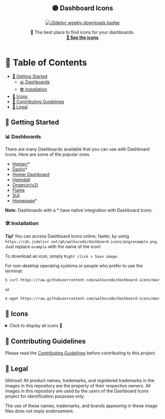<p align="center">
  <h2 align="center"> 🟣 Dashboard Icons </h3>
  <p align="center">
    <a href="https://www.jsdelivr.com/package/gh/walkxcode/dashboard-icons">
      <img src="https://img.shields.io/jsdelivr/gh/hy/walkxcode/dashboard-icons?color=%23A020F0" alt="JSdelivr weekly downloads badge">
    </a>
  </p>
  <p align="center">
    🚀 The best place to find icons for your dashboards.
    <br />
    <a href="#-icons"><strong>👀 See the icons</strong></a>
    <br />
    <br />
  </p>
</p>

# 📖 Table of Contents

- [🚀 Getting Started](#-getting-started)
  - [📊 Dashboards](#-dashboards)
  - [🛠️ Installation](#️-installation)
- [🎨 Icons](#-icons)
- [🎉 Contributing Guidelines](#-contributing-guidelines)
- [📜 Legal](#-legal)

## 🚀 Getting Started

### 📊 Dashboards

There are many Dashboards available that you can use with Dashboard Icons. Here are some of the popular ones.

- [Homarr](https://github.com/ajnart/homarr)\*
- [Dashy](https://github.com/Lissy93/dashy)\*
- [Homer Dashboard](https://github.com/bastienwirtz/homer)
- [Heimdall](https://github.com/linuxserver/Heimdall)
- [Organizr(v2)](https://github.com/causefx/Organizr)
- [Flame](https://github.com/pawelmalak/flame)
- [SUI](https://github.com/jeroenpardon/sui)
- [Homepage](https://github.com/benphelps/homepage)\*

**Note:** Dashboards with a \* have native integration with Dashboard Icons.

### 🛠️ Installation

**Tip!** You can access Dashboard Icons online, faster, by using `https://cdn.jsdelivr.net/gh/walkxcode/dashboard-icons/png/example.png`. Just replace `example` with the name of the icon!

To download an icon, simply `Right click > Save image`.

For non-desktop operating systems or people who prefer to use the terminal:

```sh
$ curl https://raw.githubusercontent.com/walkxcode/dashboard-icons/master/png/example.png > example.png
```

or

```sh
$ wget https://raw.githubusercontent.com/walkxcode/dashboard-icons/master/png/example.png -O example.png
```

## 🎨 Icons
<details>
  <summary>Click to display all icons 👀</summary>
<!-- ICONS -->
<img src="png/3cx.png" alt="3cx" height="50"> <img src="png/act.png" alt="act" height="50"> <img src="png/actual.png" alt="actual" height="50"> <img src="png/adblock.png" alt="adblock" height="50"> <img src="png/adguard-home.png" alt="adguard-home" height="50"> <img src="png/adminer.png" alt="adminer" height="50"> <img src="png/adsbexchange.png" alt="adsbexchange" height="50"> <img src="png/airsonic.png" alt="airsonic" height="50"> <img src="png/airtel.png" alt="airtel" height="50"> <img src="png/alarmpi.png" alt="alarmpi" height="50"> <img src="png/albertheijn.png" alt="albertheijn" height="50"> <img src="png/alertmanager.png" alt="alertmanager" height="50"> <img src="png/algovpn.png" alt="algovpn" height="50"> <img src="png/alltube.png" alt="alltube" height="50"> <img src="png/alma.png" alt="alma" height="50"> <img src="png/alpine.png" alt="alpine" height="50"> <img src="png/amazon-light.png" alt="amazon-light" height="50"> <img src="png/amazon.png" alt="amazon" height="50"> <img src="png/amcrest-cloud.png" alt="amcrest-cloud" height="50"> <img src="png/amcrest.png" alt="amcrest" height="50"> <img src="png/amd-light.png" alt="amd-light" height="50"> <img src="png/amd.png" alt="amd" height="50"> <img src="png/amp.png" alt="amp" height="50"> <img src="png/ampache.png" alt="ampache" height="50"> <img src="png/amvd.png" alt="amvd" height="50"> <img src="png/android-auto.png" alt="android-auto" height="50"> <img src="png/android-light.png" alt="android-light" height="50"> <img src="png/android-robot.png" alt="android-robot" height="50"> <img src="png/android.png" alt="android" height="50"> <img src="png/anonaddy.png" alt="anonaddy" height="50"> <img src="png/ansible.png" alt="ansible" height="50"> <img src="png/apache-cassandra.png" alt="apache-cassandra" height="50"> <img src="png/apache-druid.png" alt="apache-druid" height="50"> <img src="png/apache-openoffice.png" alt="apache-openoffice" height="50"> <img src="png/apache-solr.png" alt="apache-solr" height="50"> <img src="png/apache-subversion.png" alt="apache-subversion" height="50"> <img src="png/apache-tomcat.png" alt="apache-tomcat" height="50"> <img src="png/apache.png" alt="apache" height="50"> <img src="png/apc.png" alt="apc" height="50"> <img src="png/appdaemon.png" alt="appdaemon" height="50"> <img src="png/apple-alt.png" alt="apple-alt" height="50"> <img src="png/apple.png" alt="apple" height="50"> <img src="png/apprise.png" alt="apprise" height="50"> <img src="png/arch.png" alt="arch" height="50"> <img src="png/archisteamfarm.png" alt="archisteamfarm" height="50"> <img src="png/archivebox.png" alt="archivebox" height="50"> <img src="png/archiveteamwarrior.png" alt="archiveteamwarrior" height="50"> <img src="png/arduino.png" alt="arduino" height="50"> <img src="png/arggocd.png" alt="arggocd" height="50"> <img src="png/ariang.png" alt="ariang" height="50"> <img src="png/arm.png" alt="arm" height="50"> <img src="png/arris-light.png" alt="arris-light" height="50"> <img src="png/arris.png" alt="arris" height="50"> <img src="png/artifactory.png" alt="artifactory" height="50"> <img src="png/asana.png" alt="asana" height="50"> <img src="png/asrockrackipmi.png" alt="asrockrackipmi" height="50"> <img src="png/assetgrid.png" alt="assetgrid" height="50"> <img src="png/asterisk.png" alt="asterisk" height="50"> <img src="png/asus-light.png" alt="asus-light" height="50"> <img src="png/asus-rog.png" alt="asus-rog" height="50"> <img src="png/asus-router.png" alt="asus-router" height="50"> <img src="png/asus.png" alt="asus" height="50"> <img src="png/at-t.png" alt="at-t" height="50"> <img src="png/atlassian-bamboo.png" alt="atlassian-bamboo" height="50"> <img src="png/atlassian-confluence.png" alt="atlassian-confluence" height="50"> <img src="png/atlassian-jira.png" alt="atlassian-jira" height="50"> <img src="png/atlassian-opsgenie.png" alt="atlassian-opsgenie" height="50"> <img src="png/atlassian-trello.png" alt="atlassian-trello" height="50"> <img src="png/atlassian.png" alt="atlassian" height="50"> <img src="png/audacity.png" alt="audacity" height="50"> <img src="png/audiobookshelf.png" alt="audiobookshelf" height="50"> <img src="png/auracast.png" alt="auracast" height="50"> <img src="png/authelia.png" alt="authelia" height="50"> <img src="png/authentik-light.png" alt="authentik-light" height="50"> <img src="png/authentik.png" alt="authentik" height="50"> <img src="png/autobrr.png" alt="autobrr" height="50"> <img src="png/avmfritzbox.png" alt="avmfritzbox" height="50"> <img src="png/aws-ecs.png" alt="aws-ecs" height="50"> <img src="png/aws.png" alt="aws" height="50"> <img src="png/awx.png" alt="awx" height="50"> <img src="png/axis.png" alt="axis" height="50"> <img src="png/azuracast.png" alt="azuracast" height="50"> <img src="png/azure-container-instances.png" alt="azure-container-instances" height="50"> <img src="png/azure-container-service.png" alt="azure-container-service" height="50"> <img src="png/azure-dns.png" alt="azure-dns" height="50"> <img src="png/azure.png" alt="azure" height="50"> <img src="png/babybuddy.png" alt="babybuddy" height="50"> <img src="png/backblaze.png" alt="backblaze" height="50"> <img src="png/bacula.png" alt="bacula" height="50"> <img src="png/badge.png" alt="badge" height="50"> <img src="png/baikal.png" alt="baikal" height="50"> <img src="png/barcodebuddy.png" alt="barcodebuddy" height="50"> <img src="png/baserow.png" alt="baserow" height="50"> <img src="png/basilisk.png" alt="basilisk" height="50"> <img src="png/bastillion.png" alt="bastillion" height="50"> <img src="png/bazarr-light.png" alt="bazarr-light" height="50"> <img src="png/bazarr.png" alt="bazarr" height="50"> <img src="png/beef-light.png" alt="beef-light" height="50"> <img src="png/beef.png" alt="beef" height="50"> <img src="png/beets.png" alt="beets" height="50"> <img src="png/benotes.png" alt="benotes" height="50"> <img src="png/betanin.png" alt="betanin" height="50"> <img src="png/bible-gateway.png" alt="bible-gateway" height="50"> <img src="png/bibliogram.png" alt="bibliogram" height="50"> <img src="png/biedronka.png" alt="biedronka" height="50"> <img src="png/bing.png" alt="bing" height="50"> <img src="png/birdnet.png" alt="birdnet" height="50"> <img src="png/bitcoin.png" alt="bitcoin" height="50"> <img src="png/bithumen.png" alt="bithumen" height="50"> <img src="png/bitwarden.png" alt="bitwarden" height="50"> <img src="png/blocky.png" alt="blocky" height="50"> <img src="png/blogger.png" alt="blogger" height="50"> <img src="png/blue-iris.png" alt="blue-iris" height="50"> <img src="png/bluetooth.png" alt="bluetooth" height="50"> <img src="png/bluewallet.png" alt="bluewallet" height="50"> <img src="png/bobcat-miner.png" alt="bobcat-miner" height="50"> <img src="png/booksonic.png" alt="booksonic" height="50"> <img src="png/bookstack.png" alt="bookstack" height="50"> <img src="png/bootstrap.png" alt="bootstrap" height="50"> <img src="png/boundary.png" alt="boundary" height="50"> <img src="png/box.png" alt="box" height="50"> <img src="png/brave-dev.png" alt="brave-dev" height="50"> <img src="png/brave.png" alt="brave" height="50"> <img src="png/brewpi.png" alt="brewpi" height="50"> <img src="png/brillcam.png" alt="brillcam" height="50"> <img src="png/brocade.png" alt="brocade" height="50"> <img src="png/brother.png" alt="brother" height="50"> <img src="png/browserless-light.png" alt="browserless-light" height="50"> <img src="png/browserless.png" alt="browserless" height="50"> <img src="png/browsh.png" alt="browsh" height="50"> <img src="png/btcpay-server.png" alt="btcpay-server" height="50"> <img src="png/buddy.png" alt="buddy" height="50"> <img src="png/budget-zero.png" alt="budget-zero" height="50"> <img src="png/budibase-light.png" alt="budibase-light" height="50"> <img src="png/budibase.png" alt="budibase" height="50"> <img src="png/buffalo.png" alt="buffalo" height="50"> <img src="png/buxfer.png" alt="buxfer" height="50"> <img src="png/c.png" alt="c" height="50"> <img src="png/cabot.png" alt="cabot" height="50"> <img src="png/cacti.png" alt="cacti" height="50"> <img src="png/caddy.png" alt="caddy" height="50"> <img src="png/cadvisor.png" alt="cadvisor" height="50"> <img src="png/calckey.png" alt="calckey" height="50"> <img src="png/calibre-web.png" alt="calibre-web" height="50"> <img src="png/calibre.png" alt="calibre" height="50"> <img src="png/canonical.png" alt="canonical" height="50"> <img src="png/cardigann-light.png" alt="cardigann-light" height="50"> <img src="png/cardigann.png" alt="cardigann" height="50"> <img src="png/carrefour.png" alt="carrefour" height="50"> <img src="png/castopod.png" alt="castopod" height="50"> <img src="png/cc-light.png" alt="cc-light" height="50"> <img src="png/cc.png" alt="cc" height="50"> <img src="png/centos.png" alt="centos" height="50"> <img src="png/ceph.png" alt="ceph" height="50"> <img src="png/cert-manager.png" alt="cert-manager" height="50"> <img src="png/changedetection-io.png" alt="changedetection-io" height="50"> <img src="png/chatgpt.png" alt="chatgpt" height="50"> <img src="png/checkmk.png" alt="checkmk" height="50"> <img src="png/cherry.png" alt="cherry" height="50"> <img src="png/chevereto.png" alt="chevereto" height="50"> <img src="png/chiefonboarding.png" alt="chiefonboarding" height="50"> <img src="png/chowdown.png" alt="chowdown" height="50"> <img src="png/chrome-beta.png" alt="chrome-beta" height="50"> <img src="png/chrome-canary.png" alt="chrome-canary" height="50"> <img src="png/chrome-dev.png" alt="chrome-dev" height="50"> <img src="png/chrome-devtools.png" alt="chrome-devtools" height="50"> <img src="png/chrome-remote-desktop.png" alt="chrome-remote-desktop" height="50"> <img src="png/chrome.png" alt="chrome" height="50"> <img src="png/chromecast-light.png" alt="chromecast-light" height="50"> <img src="png/chromecast.png" alt="chromecast" height="50"> <img src="png/chromium.png" alt="chromium" height="50"> <img src="png/chronograf.png" alt="chronograf" height="50"> <img src="png/cinny-light.png" alt="cinny-light" height="50"> <img src="png/cinny.png" alt="cinny" height="50"> <img src="png/cisco.png" alt="cisco" height="50"> <img src="png/clash.png" alt="clash" height="50"> <img src="png/clashX.png" alt="clashX" height="50"> <img src="png/closed-captioning-light.png" alt="closed-captioning-light" height="50"> <img src="png/closed-captioning.png" alt="closed-captioning" height="50"> <img src="png/cloud66.png" alt="cloud66" height="50"> <img src="png/cloud9.png" alt="cloud9" height="50"> <img src="png/cloudbeaver.png" alt="cloudbeaver" height="50"> <img src="png/cloudcmd.png" alt="cloudcmd" height="50"> <img src="png/cloudflare-pages.png" alt="cloudflare-pages" height="50"> <img src="png/cloudflare-zero-trust.png" alt="cloudflare-zero-trust" height="50"> <img src="png/cloudflare.png" alt="cloudflare" height="50"> <img src="png/cockpit-cms-light.png" alt="cockpit-cms-light" height="50"> <img src="png/cockpit-cms.png" alt="cockpit-cms" height="50"> <img src="png/cockpit.png" alt="cockpit" height="50"> <img src="png/code-server.png" alt="code-server" height="50"> <img src="png/code.png" alt="code" height="50"> <img src="png/codeberg.png" alt="codeberg" height="50"> <img src="png/coder-light.png" alt="coder-light" height="50"> <img src="png/coder.png" alt="coder" height="50"> <img src="png/codestats-light.png" alt="codestats-light" height="50"> <img src="png/codestats.png" alt="codestats" height="50"> <img src="png/codimd-light.png" alt="codimd-light" height="50"> <img src="png/codimd.png" alt="codimd" height="50"> <img src="png/commafeed.png" alt="commafeed" height="50"> <img src="png/concourse.png" alt="concourse" height="50"> <img src="png/contabo.png" alt="contabo" height="50"> <img src="png/coredns.png" alt="coredns" height="50"> <img src="png/coreos.png" alt="coreos" height="50"> <img src="png/costco.png" alt="costco" height="50"> <img src="png/couchpotato.png" alt="couchpotato" height="50"> <img src="png/cozy-cloud.png" alt="cozy-cloud" height="50"> <img src="png/cozy.png" alt="cozy" height="50"> <img src="png/cpanel.png" alt="cpanel" height="50"> <img src="png/cpp.png" alt="cpp" height="50"> <img src="png/crater-invoice.png" alt="crater-invoice" height="50"> <img src="png/crazydomains.png" alt="crazydomains" height="50"> <img src="png/cross-seed-square.png" alt="cross-seed-square" height="50"> <img src="png/cross-seed.png" alt="cross-seed" height="50"> <img src="png/crowdsec.png" alt="crowdsec" height="50"> <img src="png/cryptomator.png" alt="cryptomator" height="50"> <img src="png/cryptpad.png" alt="cryptpad" height="50"> <img src="png/csharp.png" alt="csharp" height="50"> <img src="png/css.png" alt="css" height="50"> <img src="png/cups-light.png" alt="cups-light" height="50"> <img src="png/cups.png" alt="cups" height="50"> <img src="png/cura.png" alt="cura" height="50"> <img src="png/cyberchef.png" alt="cyberchef" height="50"> <img src="png/d-link-wifi.png" alt="d-link-wifi" height="50"> <img src="png/d-link.png" alt="d-link" height="50"> <img src="png/dahua.png" alt="dahua" height="50"> <img src="png/dart.png" alt="dart" height="50"> <img src="png/dashboard-icons.png" alt="dashboard-icons" height="50"> <img src="png/dashdot.png" alt="dashdot" height="50"> <img src="png/dashy.png" alt="dashy" height="50"> <img src="png/datadog.png" alt="datadog" height="50"> <img src="png/dc-os.png" alt="dc-os" height="50"> <img src="png/dd-wrt-light.png" alt="dd-wrt-light" height="50"> <img src="png/dd-wrt.png" alt="dd-wrt" height="50"> <img src="png/ddns-updater.png" alt="ddns-updater" height="50"> <img src="png/debian.png" alt="debian" height="50"> <img src="png/deemix.png" alt="deemix" height="50"> <img src="png/dell.png" alt="dell" height="50"> <img src="png/deluge.png" alt="deluge" height="50"> <img src="png/deno-light.png" alt="deno-light" height="50"> <img src="png/deno.png" alt="deno" height="50"> <img src="png/devtooly-light.png" alt="devtooly-light" height="50"> <img src="png/devtooly.png" alt="devtooly" height="50"> <img src="png/diagrams-net.png" alt="diagrams-net" height="50"> <img src="png/dietpi.png" alt="dietpi" height="50"> <img src="png/digital-ocean.png" alt="digital-ocean" height="50"> <img src="png/dillinger.png" alt="dillinger" height="50"> <img src="png/directus.png" alt="directus" height="50"> <img src="png/discord.png" alt="discord" height="50"> <img src="png/discourse.png" alt="discourse" height="50"> <img src="png/diskover.png" alt="diskover" height="50"> <img src="png/dlna.png" alt="dlna" height="50"> <img src="png/docker-amd.png" alt="docker-amd" height="50"> <img src="png/docker-compose.png" alt="docker-compose" height="50"> <img src="png/docker-gc.png" alt="docker-gc" height="50"> <img src="png/docker-mailserver.png" alt="docker-mailserver" height="50"> <img src="png/docker-moby.png" alt="docker-moby" height="50"> <img src="png/docker.png" alt="docker" height="50"> <img src="png/dockstarter.png" alt="dockstarter" height="50"> <img src="png/docspell.png" alt="docspell" height="50"> <img src="png/dogpile.png" alt="dogpile" height="50"> <img src="png/dokuwiki.png" alt="dokuwiki" height="50"> <img src="png/dolibarr.png" alt="dolibarr" height="50"> <img src="png/dolphin.png" alt="dolphin" height="50"> <img src="png/domainmod.png" alt="domainmod" height="50"> <img src="png/domoticz.png" alt="domoticz" height="50"> <img src="png/dopplertask.png" alt="dopplertask" height="50"> <img src="png/double-take.png" alt="double-take" height="50"> <img src="png/dovecot.png" alt="dovecot" height="50"> <img src="png/dozzle.png" alt="dozzle" height="50"> <img src="png/draw-io.png" alt="draw-io" height="50"> <img src="png/draw.png" alt="draw" height="50"> <img src="png/draytek.png" alt="draytek" height="50"> <img src="png/drone.png" alt="drone" height="50"> <img src="png/droppy.png" alt="droppy" height="50"> <img src="png/duckdns.png" alt="duckdns" height="50"> <img src="png/duckduckgo.png" alt="duckduckgo" height="50"> <img src="png/duo.png" alt="duo" height="50"> <img src="png/duplicacy.png" alt="duplicacy" height="50"> <img src="png/duplicati.png" alt="duplicati" height="50"> <img src="png/ebay.png" alt="ebay" height="50"> <img src="png/edge-dev.png" alt="edge-dev" height="50"> <img src="png/edge.png" alt="edge" height="50"> <img src="png/edgeos-light.png" alt="edgeos-light" height="50"> <img src="png/edgeos.png" alt="edgeos" height="50"> <img src="png/elastic-beats.png" alt="elastic-beats" height="50"> <img src="png/elastic-kibana.png" alt="elastic-kibana" height="50"> <img src="png/elastic-logstash.png" alt="elastic-logstash" height="50"> <img src="png/elastic.png" alt="elastic" height="50"> <img src="png/elasticsearch.png" alt="elasticsearch" height="50"> <img src="png/electron.png" alt="electron" height="50"> <img src="png/element.png" alt="element" height="50"> <img src="png/emacs.png" alt="emacs" height="50"> <img src="png/emby.png" alt="emby" height="50"> <img src="png/embystat.png" alt="embystat" height="50"> <img src="png/emq-light.png" alt="emq-light" height="50"> <img src="png/emq.png" alt="emq" height="50"> <img src="png/emulatorjs.png" alt="emulatorjs" height="50"> <img src="png/epson-iprint.png" alt="epson-iprint" height="50"> <img src="png/ersatztv.png" alt="ersatztv" height="50"> <img src="png/erste-george.png" alt="erste-george" height="50"> <img src="png/erste.png" alt="erste" height="50"> <img src="png/esphome.png" alt="esphome" height="50"> <img src="png/espressif.png" alt="espressif" height="50"> <img src="png/etcd.png" alt="etcd" height="50"> <img src="png/etesync.png" alt="etesync" height="50"> <img src="png/ethereum.png" alt="ethereum" height="50"> <img src="png/etherpad.png" alt="etherpad" height="50"> <img src="png/evebox.png" alt="evebox" height="50"> <img src="png/eweka.png" alt="eweka" height="50"> <img src="png/facebook-messenger.png" alt="facebook-messenger" height="50"> <img src="png/facebook.png" alt="facebook" height="50"> <img src="png/falcon-christmas.png" alt="falcon-christmas" height="50"> <img src="png/falcon-player.png" alt="falcon-player" height="50"> <img src="png/fastmail.png" alt="fastmail" height="50"> <img src="png/fedora-alt.png" alt="fedora-alt" height="50"> <img src="png/fedora.png" alt="fedora" height="50"> <img src="png/feedly.png" alt="feedly" height="50"> <img src="png/ferdi.png" alt="ferdi" height="50"> <img src="png/ferdium.png" alt="ferdium" height="50"> <img src="png/fermentrack.png" alt="fermentrack" height="50"> <img src="png/ferretdb-white.png" alt="ferretdb-white" height="50"> <img src="png/ferretdb.png" alt="ferretdb" height="50"> <img src="png/filebot.png" alt="filebot" height="50"> <img src="png/filebrowser.png" alt="filebrowser" height="50"> <img src="png/fileflows.png" alt="fileflows" height="50"> <img src="png/filepizza.png" alt="filepizza" height="50"> <img src="png/filerun.png" alt="filerun" height="50"> <img src="png/files.png" alt="files" height="50"> <img src="png/filezilla.png" alt="filezilla" height="50"> <img src="png/fios-light.png" alt="fios-light" height="50"> <img src="png/fios.png" alt="fios" height="50"> <img src="png/firefly.png" alt="firefly" height="50"> <img src="png/firefox-beta.png" alt="firefox-beta" height="50"> <img src="png/firefox-developer-edition.png" alt="firefox-developer-edition" height="50"> <img src="png/firefox-lite.png" alt="firefox-lite" height="50"> <img src="png/firefox-nightly.png" alt="firefox-nightly" height="50"> <img src="png/firefox-reality.png" alt="firefox-reality" height="50"> <img src="png/firefox-send.png" alt="firefox-send" height="50"> <img src="png/firefox.png" alt="firefox" height="50"> <img src="png/fireshare.png" alt="fireshare" height="50"> <img src="png/firewalla.png" alt="firewalla" height="50"> <img src="png/flame.png" alt="flame" height="50"> <img src="png/flathub.png" alt="flathub" height="50"> <img src="png/flatpak.png" alt="flatpak" height="50"> <img src="png/flexget.png" alt="flexget" height="50"> <img src="png/flightaware.png" alt="flightaware" height="50"> <img src="png/flightradar24.png" alt="flightradar24" height="50"> <img src="png/flogo.png" alt="flogo" height="50"> <img src="png/flood.png" alt="flood" height="50"> <img src="png/fluffychat.png" alt="fluffychat" height="50"> <img src="png/fluidd.png" alt="fluidd" height="50"> <img src="png/flux-cd.png" alt="flux-cd" height="50"> <img src="png/focalboard.png" alt="focalboard" height="50"> <img src="png/foldingathome.png" alt="foldingathome" height="50"> <img src="png/fontawesome.png" alt="fontawesome" height="50"> <img src="png/forgejo.png" alt="forgejo" height="50"> <img src="png/foscam.png" alt="foscam" height="50"> <img src="png/fossil.png" alt="fossil" height="50"> <img src="png/foundry-vtt.png" alt="foundry-vtt" height="50"> <img src="png/franz.png" alt="franz" height="50"> <img src="png/freedombox.png" alt="freedombox" height="50"> <img src="png/freeipa.png" alt="freeipa" height="50"> <img src="png/freenas-light.png" alt="freenas-light" height="50"> <img src="png/freenas.png" alt="freenas" height="50"> <img src="png/freenom.png" alt="freenom" height="50"> <img src="png/freepbx.png" alt="freepbx" height="50"> <img src="png/freescout.png" alt="freescout" height="50"> <img src="png/freshping.png" alt="freshping" height="50"> <img src="png/freshrss.png" alt="freshrss" height="50"> <img src="png/frigate-light.png" alt="frigate-light" height="50"> <img src="png/frigate.png" alt="frigate" height="50"> <img src="png/fronius.png" alt="fronius" height="50"> <img src="png/funkwhale.png" alt="funkwhale" height="50"> <img src="png/fusionpbx.png" alt="fusionpbx" height="50"> <img src="png/gameyfin-light.png" alt="gameyfin-light" height="50"> <img src="png/gameyfin.png" alt="gameyfin" height="50"> <img src="png/gaps.png" alt="gaps" height="50"> <img src="png/gatsby.png" alt="gatsby" height="50"> <img src="png/gatus.png" alt="gatus" height="50"> <img src="png/gboard.png" alt="gboard" height="50"> <img src="png/geckoview.png" alt="geckoview" height="50"> <img src="png/gentoo.png" alt="gentoo" height="50"> <img src="png/gerbera.png" alt="gerbera" height="50"> <img src="png/ghost-light.png" alt="ghost-light" height="50"> <img src="png/ghost.png" alt="ghost" height="50"> <img src="png/ghostfolio.png" alt="ghostfolio" height="50"> <img src="png/gigaset.png" alt="gigaset" height="50"> <img src="png/git.png" alt="git" height="50"> <img src="png/gitea.png" alt="gitea" height="50"> <img src="png/github-light.png" alt="github-light" height="50"> <img src="png/github.png" alt="github" height="50"> <img src="png/gitlab.png" alt="gitlab" height="50"> <img src="png/gladys-assistant.png" alt="gladys-assistant" height="50"> <img src="png/glances.png" alt="glances" height="50"> <img src="png/glpi.png" alt="glpi" height="50"> <img src="png/gluetun.png" alt="gluetun" height="50"> <img src="png/gmail.png" alt="gmail" height="50"> <img src="png/go.png" alt="go" height="50"> <img src="png/goaccess.png" alt="goaccess" height="50"> <img src="png/gogs.png" alt="gogs" height="50"> <img src="png/gonic.png" alt="gonic" height="50"> <img src="png/google-admob.png" alt="google-admob" height="50"> <img src="png/google-alerts.png" alt="google-alerts" height="50"> <img src="png/google-analytics.png" alt="google-analytics" height="50"> <img src="png/google-assistant.png" alt="google-assistant" height="50"> <img src="png/google-calendar.png" alt="google-calendar" height="50"> <img src="png/google-chat.png" alt="google-chat" height="50"> <img src="png/google-classroom.png" alt="google-classroom" height="50"> <img src="png/google-cloud-platform.png" alt="google-cloud-platform" height="50"> <img src="png/google-cloud-print.png" alt="google-cloud-print" height="50"> <img src="png/google-compute-engine.png" alt="google-compute-engine" height="50"> <img src="png/google-contacts.png" alt="google-contacts" height="50"> <img src="png/google-docs.png" alt="google-docs" height="50"> <img src="png/google-domains.png" alt="google-domains" height="50"> <img src="png/google-drive.png" alt="google-drive" height="50"> <img src="png/google-earth.png" alt="google-earth" height="50"> <img src="png/google-fi.png" alt="google-fi" height="50"> <img src="png/google-fit.png" alt="google-fit" height="50"> <img src="png/google-fonts.png" alt="google-fonts" height="50"> <img src="png/google-forms.png" alt="google-forms" height="50"> <img src="png/google-home.png" alt="google-home" height="50"> <img src="png/google-keep.png" alt="google-keep" height="50"> <img src="png/google-lens.png" alt="google-lens" height="50"> <img src="png/google-maps.png" alt="google-maps" height="50"> <img src="png/google-meet.png" alt="google-meet" height="50"> <img src="png/google-messages.png" alt="google-messages" height="50"> <img src="png/google-news.png" alt="google-news" height="50"> <img src="png/google-one.png" alt="google-one" height="50"> <img src="png/google-pay.png" alt="google-pay" height="50"> <img src="png/google-photos.png" alt="google-photos" height="50"> <img src="png/google-play-books.png" alt="google-play-books" height="50"> <img src="png/google-play-games.png" alt="google-play-games" height="50"> <img src="png/google-play.png" alt="google-play" height="50"> <img src="png/google-podcasts.png" alt="google-podcasts" height="50"> <img src="png/google-scholar.png" alt="google-scholar" height="50"> <img src="png/google-search-console.png" alt="google-search-console" height="50"> <img src="png/google-sheets.png" alt="google-sheets" height="50"> <img src="png/google-shopping.png" alt="google-shopping" height="50"> <img src="png/google-sites.png" alt="google-sites" height="50"> <img src="png/google-slides.png" alt="google-slides" height="50"> <img src="png/google-street-view.png" alt="google-street-view" height="50"> <img src="png/google-translate.png" alt="google-translate" height="50"> <img src="png/google-tv.png" alt="google-tv" height="50"> <img src="png/google-voice.png" alt="google-voice" height="50"> <img src="png/google-wallet.png" alt="google-wallet" height="50"> <img src="png/google-wifi.png" alt="google-wifi" height="50"> <img src="png/google.png" alt="google" height="50"> <img src="png/gotify.png" alt="gotify" height="50"> <img src="png/grafana.png" alt="grafana" height="50"> <img src="png/grav-light.png" alt="grav-light" height="50"> <img src="png/grav.png" alt="grav" height="50"> <img src="png/graylog.png" alt="graylog" height="50"> <img src="png/grist.png" alt="grist" height="50"> <img src="png/grocy.png" alt="grocy" height="50"> <img src="png/guacamole-light.png" alt="guacamole-light" height="50"> <img src="png/guacamole.png" alt="guacamole" height="50"> <img src="png/hammond.png" alt="hammond" height="50"> <img src="png/handbrake.png" alt="handbrake" height="50"> <img src="png/haproxy.png" alt="haproxy" height="50"> <img src="png/harbor.png" alt="harbor" height="50"> <img src="png/hard-forum.png" alt="hard-forum" height="50"> <img src="png/harvester.png" alt="harvester" height="50"> <img src="png/hasura.png" alt="hasura" height="50"> <img src="png/hatsh-light.png" alt="hatsh-light" height="50"> <img src="png/hatsh.png" alt="hatsh" height="50"> <img src="png/hdhomerun.png" alt="hdhomerun" height="50"> <img src="png/headphones.png" alt="headphones" height="50"> <img src="png/healthchecks-v2.png" alt="healthchecks-v2" height="50"> <img src="png/healthchecks.png" alt="healthchecks" height="50"> <img src="png/heimdall-light.png" alt="heimdall-light" height="50"> <img src="png/heimdall.png" alt="heimdall" height="50"> <img src="png/helium-token.png" alt="helium-token" height="50"> <img src="png/hetzner.png" alt="hetzner" height="50"> <img src="png/hexo.png" alt="hexo" height="50"> <img src="png/hikvision.png" alt="hikvision" height="50"> <img src="png/homarr.png" alt="homarr" height="50"> <img src="png/home-assistant-alt.png" alt="home-assistant-alt" height="50"> <img src="png/home-assistant.png" alt="home-assistant" height="50"> <img src="png/homebox.png" alt="homebox" height="50"> <img src="png/homebridge.png" alt="homebridge" height="50"> <img src="png/homepage.png" alt="homepage" height="50"> <img src="png/homer.png" alt="homer" height="50"> <img src="png/homeseer.png" alt="homeseer" height="50"> <img src="png/honeygain.png" alt="honeygain" height="50"> <img src="png/hoobs.png" alt="hoobs" height="50"> <img src="png/hoppscotch.png" alt="hoppscotch" height="50"> <img src="png/hotio.png" alt="hotio" height="50"> <img src="png/hp.png" alt="hp" height="50"> <img src="png/html.png" alt="html" height="50"> <img src="png/huawei.png" alt="huawei" height="50"> <img src="png/hubitat.png" alt="hubitat" height="50"> <img src="png/huginn.png" alt="huginn" height="50"> <img src="png/hugo.png" alt="hugo" height="50"> <img src="png/humhub.png" alt="humhub" height="50"> <img src="png/hydra.png" alt="hydra" height="50"> <img src="png/hyperion.png" alt="hyperion" height="50"> <img src="png/icecast.png" alt="icecast" height="50"> <img src="png/icinga.png" alt="icinga" height="50"> <img src="png/idrac.png" alt="idrac" height="50"> <img src="png/ihatemoney.png" alt="ihatemoney" height="50"> <img src="png/ilo.png" alt="ilo" height="50"> <img src="png/immich.png" alt="immich" height="50"> <img src="png/influxdb.png" alt="influxdb" height="50"> <img src="png/infoblox.png" alt="infoblox" height="50"> <img src="png/insanelymac.png" alt="insanelymac" height="50"> <img src="png/instagram.png" alt="instagram" height="50"> <img src="png/inventree.png" alt="inventree" height="50"> <img src="png/invidious.png" alt="invidious" height="50"> <img src="png/invisioncommunity.png" alt="invisioncommunity" height="50"> <img src="png/invoiceninja-light.png" alt="invoiceninja-light" height="50"> <img src="png/invoiceninja.png" alt="invoiceninja" height="50"> <img src="png/iobroker.png" alt="iobroker" height="50"> <img src="png/ionos-light.png" alt="ionos-light" height="50"> <img src="png/ionos.png" alt="ionos" height="50"> <img src="png/ipboard.png" alt="ipboard" height="50"> <img src="png/ipcamtalk.png" alt="ipcamtalk" height="50"> <img src="png/ipfs.png" alt="ipfs" height="50"> <img src="png/irc.png" alt="irc" height="50"> <img src="png/iredmail.png" alt="iredmail" height="50"> <img src="png/ispconfig.png" alt="ispconfig" height="50"> <img src="png/ispy.png" alt="ispy" height="50"> <img src="png/it-tools-light.png" alt="it-tools-light" height="50"> <img src="png/it-tools.png" alt="it-tools" height="50"> <img src="png/jackett-light.png" alt="jackett-light" height="50"> <img src="png/jackett.png" alt="jackett" height="50"> <img src="png/jaeger.png" alt="jaeger" height="50"> <img src="png/jamstack.png" alt="jamstack" height="50"> <img src="png/java.png" alt="java" height="50"> <img src="png/javascript.png" alt="javascript" height="50"> <img src="png/jdownloader.png" alt="jdownloader" height="50"> <img src="png/jdownloader2.png" alt="jdownloader2" height="50"> <img src="png/jeedom.png" alt="jeedom" height="50"> <img src="png/jekyll.png" alt="jekyll" height="50"> <img src="png/jellyfin-vue.png" alt="jellyfin-vue" height="50"> <img src="png/jellyfin.png" alt="jellyfin" height="50"> <img src="png/jellyseerr.png" alt="jellyseerr" height="50"> <img src="png/jelu.png" alt="jelu" height="50"> <img src="png/jenkins.png" alt="jenkins" height="50"> <img src="png/jetbrains-fleet.png" alt="jetbrains-fleet" height="50"> <img src="png/jetbrains-youtrack.png" alt="jetbrains-youtrack" height="50"> <img src="png/jio.png" alt="jio" height="50"> <img src="png/jira.png" alt="jira" height="50"> <img src="png/jitsi-meet.png" alt="jitsi-meet" height="50"> <img src="png/jitsi.png" alt="jitsi" height="50"> <img src="png/joal.png" alt="joal" height="50"> <img src="png/joomla.png" alt="joomla" height="50"> <img src="png/joplin.png" alt="joplin" height="50"> <img src="png/julia.png" alt="julia" height="50"> <img src="png/jupyter.png" alt="jupyter" height="50"> <img src="png/kaizoku.png" alt="kaizoku" height="50"> <img src="png/kamatera.png" alt="kamatera" height="50"> <img src="png/kapacitor.png" alt="kapacitor" height="50"> <img src="png/kasm-workspaces.png" alt="kasm-workspaces" height="50"> <img src="png/kasm.png" alt="kasm" height="50"> <img src="png/kaufland.png" alt="kaufland" height="50"> <img src="png/kavita.png" alt="kavita" height="50"> <img src="png/keila.png" alt="keila" height="50"> <img src="png/kerberos.png" alt="kerberos" height="50"> <img src="png/keycloak.png" alt="keycloak" height="50"> <img src="png/kibana.png" alt="kibana" height="50"> <img src="png/kimai.png" alt="kimai" height="50"> <img src="png/kinto.png" alt="kinto" height="50"> <img src="png/kitana.png" alt="kitana" height="50"> <img src="png/kitchenowl.png" alt="kitchenowl" height="50"> <img src="png/kiwix-light.png" alt="kiwix-light" height="50"> <img src="png/kiwix.png" alt="kiwix" height="50"> <img src="png/ko-fi.png" alt="ko-fi" height="50"> <img src="png/kodi.png" alt="kodi" height="50"> <img src="png/koel.png" alt="koel" height="50"> <img src="png/koillection.png" alt="koillection" height="50"> <img src="png/komga.png" alt="komga" height="50"> <img src="png/kopia.png" alt="kopia" height="50"> <img src="png/kotlin.png" alt="kotlin" height="50"> <img src="png/krusader.png" alt="krusader" height="50"> <img src="png/kubernetes-dashboard.png" alt="kubernetes-dashboard" height="50"> <img src="png/kubernetes.png" alt="kubernetes" height="50"> <img src="png/kutt.png" alt="kutt" height="50"> <img src="png/lanraragi.png" alt="lanraragi" height="50"> <img src="png/lazylibrarian.png" alt="lazylibrarian" height="50"> <img src="png/leanote.png" alt="leanote" height="50"> <img src="png/leantime.png" alt="leantime" height="50"> <img src="png/lemonldap-ng.png" alt="lemonldap-ng" height="50"> <img src="png/lets-encrypt.png" alt="lets-encrypt" height="50"> <img src="png/libreddit.png" alt="libreddit" height="50"> <img src="png/librenms-light.png" alt="librenms-light" height="50"> <img src="png/librenms.png" alt="librenms" height="50"> <img src="png/libreoffice.png" alt="libreoffice" height="50"> <img src="png/librephotos-light.png" alt="librephotos-light" height="50"> <img src="png/librephotos.png" alt="librephotos" height="50"> <img src="png/librespeed.png" alt="librespeed" height="50"> <img src="png/librex.png" alt="librex" height="50"> <img src="png/lidarr.png" alt="lidarr" height="50"> <img src="png/lidl.png" alt="lidl" height="50"> <img src="png/lightning-terminal.png" alt="lightning-terminal" height="50"> <img src="png/lighttpd.png" alt="lighttpd" height="50"> <img src="png/linkace.png" alt="linkace" height="50"> <img src="png/linkding.png" alt="linkding" height="50"> <img src="png/linkedin.png" alt="linkedin" height="50"> <img src="png/linksys.png" alt="linksys" height="50"> <img src="png/linode.png" alt="linode" height="50"> <img src="png/linux-mint.png" alt="linux-mint" height="50"> <img src="png/linuxserver-io.png" alt="linuxserver-io" height="50"> <img src="png/listmonk.png" alt="listmonk" height="50"> <img src="png/littlelink-custom.png" alt="littlelink-custom" height="50"> <img src="png/lnbits.png" alt="lnbits" height="50"> <img src="png/logitech-gaming.png" alt="logitech-gaming" height="50"> <img src="png/logitech-legacy-light.png" alt="logitech-legacy-light" height="50"> <img src="png/logitech-legacy.png" alt="logitech-legacy" height="50"> <img src="png/logitech-light.png" alt="logitech-light" height="50"> <img src="png/logitech.png" alt="logitech" height="50"> <img src="png/logstash.png" alt="logstash" height="50"> <img src="png/loki.png" alt="loki" height="50"> <img src="png/longhorn.png" alt="longhorn" height="50"> <img src="png/lsio.png" alt="lsio" height="50"> <img src="png/lua.png" alt="lua" height="50"> <img src="png/lychee.png" alt="lychee" height="50"> <img src="png/mailcow.png" alt="mailcow" height="50"> <img src="png/mailcowsogo.png" alt="mailcowsogo" height="50"> <img src="png/mailhog.png" alt="mailhog" height="50"> <img src="png/mailinabox.png" alt="mailinabox" height="50"> <img src="png/mailu.png" alt="mailu" height="50"> <img src="png/mak.png" alt="mak" height="50"> <img src="png/makemkv.png" alt="makemkv" height="50"> <img src="png/manjaro-linux.png" alt="manjaro-linux" height="50"> <img src="png/mantisbt.png" alt="mantisbt" height="50"> <img src="png/maptiler.png" alt="maptiler" height="50"> <img src="png/marginalia.png" alt="marginalia" height="50"> <img src="png/mariadb.png" alt="mariadb" height="50"> <img src="png/mastodon.png" alt="mastodon" height="50"> <img src="png/matomo.png" alt="matomo" height="50"> <img src="png/matrix-light.png" alt="matrix-light" height="50"> <img src="png/matrix-synapse-light.png" alt="matrix-synapse-light" height="50"> <img src="png/matrix-synapse.png" alt="matrix-synapse" height="50"> <img src="png/matrix.png" alt="matrix" height="50"> <img src="png/mattermost.png" alt="mattermost" height="50"> <img src="png/mautic-light.png" alt="mautic-light" height="50"> <img src="png/mautic.png" alt="mautic" height="50"> <img src="png/mayan-edms.png" alt="mayan-edms" height="50"> <img src="png/mayan-light.png" alt="mayan-light" height="50"> <img src="png/mcmyadmin.png" alt="mcmyadmin" height="50"> <img src="png/mealie.png" alt="mealie" height="50"> <img src="png/mediathekview.png" alt="mediathekview" height="50"> <img src="png/mediawiki.png" alt="mediawiki" height="50"> <img src="png/medusa.png" alt="medusa" height="50"> <img src="png/mega-nz.png" alt="mega-nz" height="50"> <img src="png/memos.png" alt="memos" height="50"> <img src="png/mempool.png" alt="mempool" height="50"> <img src="png/meraki.png" alt="meraki" height="50"> <img src="png/mercusys.png" alt="mercusys" height="50"> <img src="png/meshcentral.png" alt="meshcentral" height="50"> <img src="png/meta.png" alt="meta" height="50"> <img src="png/metabase.png" alt="metabase" height="50"> <img src="png/metube.png" alt="metube" height="50"> <img src="png/microbin.png" alt="microbin" height="50"> <img src="png/microsoft-office.png" alt="microsoft-office" height="50"> <img src="png/microsoft-todo.png" alt="microsoft-todo" height="50"> <img src="png/microsoft.png" alt="microsoft" height="50"> <img src="png/mikrotik.png" alt="mikrotik" height="50"> <img src="png/minecraft.png" alt="minecraft" height="50"> <img src="png/mineos.png" alt="mineos" height="50"> <img src="png/miniflux-light.png" alt="miniflux-light" height="50"> <img src="png/miniflux.png" alt="miniflux" height="50"> <img src="png/minimserver.png" alt="minimserver" height="50"> <img src="png/minio-light.png" alt="minio-light" height="50"> <img src="png/minio.png" alt="minio" height="50"> <img src="png/mkvtoolnix.png" alt="mkvtoolnix" height="50"> <img src="png/mobaxterm.png" alt="mobaxterm" height="50"> <img src="png/mobotix.png" alt="mobotix" height="50"> <img src="png/modrinth.png" alt="modrinth" height="50"> <img src="png/mojeek.png" alt="mojeek" height="50"> <img src="png/molecule.png" alt="molecule" height="50"> <img src="png/monero.png" alt="monero" height="50"> <img src="png/mongodb.png" alt="mongodb" height="50"> <img src="png/monica.png" alt="monica" height="50"> <img src="png/monit.png" alt="monit" height="50"> <img src="png/moodle.png" alt="moodle" height="50"> <img src="png/motioneye.png" alt="motioneye" height="50"> <img src="png/mpm.png" alt="mpm" height="50"> <img src="png/mqtt.png" alt="mqtt" height="50"> <img src="png/mstream.png" alt="mstream" height="50"> <img src="png/mullvad.png" alt="mullvad" height="50"> <img src="png/mumble.png" alt="mumble" height="50"> <img src="png/musicbrainz.png" alt="musicbrainz" height="50"> <img src="png/mylar.png" alt="mylar" height="50"> <img src="png/mysql.png" alt="mysql" height="50"> <img src="png/n8n.png" alt="n8n" height="50"> <img src="png/nagios.png" alt="nagios" height="50"> <img src="png/navidrome.png" alt="navidrome" height="50"> <img src="png/ncore.png" alt="ncore" height="50"> <img src="png/neko-light.png" alt="neko-light" height="50"> <img src="png/neko.png" alt="neko" height="50"> <img src="png/neocities.png" alt="neocities" height="50"> <img src="png/netapp.png" alt="netapp" height="50"> <img src="png/netboot.png" alt="netboot" height="50"> <img src="png/netbox.png" alt="netbox" height="50"> <img src="png/netcam-studio.png" alt="netcam-studio" height="50"> <img src="png/netdata.png" alt="netdata" height="50"> <img src="png/netflix.png" alt="netflix" height="50"> <img src="png/netgear.png" alt="netgear" height="50"> <img src="png/netlify.png" alt="netlify" height="50"> <img src="png/netmaker.png" alt="netmaker" height="50"> <img src="png/netsurf.png" alt="netsurf" height="50"> <img src="png/network-weathermap.png" alt="network-weathermap" height="50"> <img src="png/newsblur.png" alt="newsblur" height="50"> <img src="png/nextcloud-calendar.png" alt="nextcloud-calendar" height="50"> <img src="png/nextcloud-cookbook.png" alt="nextcloud-cookbook" height="50"> <img src="png/nextcloud-deck.png" alt="nextcloud-deck" height="50"> <img src="png/nextcloud-news.png" alt="nextcloud-news" height="50"> <img src="png/nextcloud-notes.png" alt="nextcloud-notes" height="50"> <img src="png/nextcloud-photos.png" alt="nextcloud-photos" height="50"> <img src="png/nextcloud-talk.png" alt="nextcloud-talk" height="50"> <img src="png/nextcloud-timemanager.png" alt="nextcloud-timemanager" height="50"> <img src="png/nextcloud.png" alt="nextcloud" height="50"> <img src="png/nextdns.png" alt="nextdns" height="50"> <img src="png/nextjs.png" alt="nextjs" height="50"> <img src="png/nginx-proxy-manager.png" alt="nginx-proxy-manager" height="50"> <img src="png/nginx.png" alt="nginx" height="50"> <img src="png/nitter.png" alt="nitter" height="50"> <img src="png/nocodb.png" alt="nocodb" height="50"> <img src="png/node-red.png" alt="node-red" height="50"> <img src="png/nodejs-alt.png" alt="nodejs-alt" height="50"> <img src="png/nodejs.png" alt="nodejs" height="50"> <img src="png/nomad.png" alt="nomad" height="50"> <img src="png/nomie.png" alt="nomie" height="50"> <img src="png/notifiarr.png" alt="notifiarr" height="50"> <img src="png/nowshowing.png" alt="nowshowing" height="50"> <img src="png/ntfy-light.png" alt="ntfy-light" height="50"> <img src="png/ntfy.png" alt="ntfy" height="50"> <img src="png/ntop.png" alt="ntop" height="50"> <img src="png/nxfilter.png" alt="nxfilter" height="50"> <img src="png/nxlog.png" alt="nxlog" height="50"> <img src="png/nzbget.png" alt="nzbget" height="50"> <img src="png/nzbhydra.png" alt="nzbhydra" height="50"> <img src="png/nzbhydra2-light.png" alt="nzbhydra2-light" height="50"> <img src="png/nzbhydra2.png" alt="nzbhydra2" height="50"> <img src="png/obico.png" alt="obico" height="50"> <img src="png/obitalk.png" alt="obitalk" height="50"> <img src="png/observium.png" alt="observium" height="50"> <img src="png/obsidian.png" alt="obsidian" height="50"> <img src="png/octoeverywhere.png" alt="octoeverywhere" height="50"> <img src="png/octoprint.png" alt="octoprint" height="50"> <img src="png/oculus-light.png" alt="oculus-light" height="50"> <img src="png/oculus.png" alt="oculus" height="50"> <img src="png/office-365.png" alt="office-365" height="50"> <img src="png/olivetin.png" alt="olivetin" height="50"> <img src="png/omada.png" alt="omada" height="50"> <img src="png/ombi.png" alt="ombi" height="50"> <img src="png/omnidb.png" alt="omnidb" height="50"> <img src="png/onedev-light.png" alt="onedev-light" height="50"> <img src="png/onedev.png" alt="onedev" height="50"> <img src="png/onlyoffice.png" alt="onlyoffice" height="50"> <img src="png/openai-light.png" alt="openai-light" height="50"> <img src="png/openai.png" alt="openai" height="50"> <img src="png/openeats.png" alt="openeats" height="50"> <img src="png/openhab.png" alt="openhab" height="50"> <img src="png/openmaptiles.png" alt="openmaptiles" height="50"> <img src="png/openmediavault.png" alt="openmediavault" height="50"> <img src="png/openoffice.png" alt="openoffice" height="50"> <img src="png/openproject.png" alt="openproject" height="50"> <img src="png/opensearch.png" alt="opensearch" height="50"> <img src="png/opensprinkler.png" alt="opensprinkler" height="50"> <img src="png/openstreetmap.png" alt="openstreetmap" height="50"> <img src="png/opensuse.png" alt="opensuse" height="50"> <img src="png/openvas.png" alt="openvas" height="50"> <img src="png/openvpn.png" alt="openvpn" height="50"> <img src="png/openwrt.png" alt="openwrt" height="50"> <img src="png/opera-beta.png" alt="opera-beta" height="50"> <img src="png/opera-developer.png" alt="opera-developer" height="50"> <img src="png/opera-mini-beta.png" alt="opera-mini-beta" height="50"> <img src="png/opera-mini.png" alt="opera-mini" height="50"> <img src="png/opera-neon.png" alt="opera-neon" height="50"> <img src="png/opera-touch.png" alt="opera-touch" height="50"> <img src="png/opera.png" alt="opera" height="50"> <img src="png/opnsense.png" alt="opnsense" height="50"> <img src="png/oracle-cloud.png" alt="oracle-cloud" height="50"> <img src="png/oracle.png" alt="oracle" height="50"> <img src="png/orange.png" alt="orange" height="50"> <img src="png/organizr.png" alt="organizr" height="50"> <img src="png/oscarr-light.png" alt="oscarr-light" height="50"> <img src="png/oscarr.png" alt="oscarr" height="50"> <img src="png/osticket.png" alt="osticket" height="50"> <img src="png/outline.png" alt="outline" height="50"> <img src="png/overclockers.png" alt="overclockers" height="50"> <img src="png/overseerr.png" alt="overseerr" height="50"> <img src="png/ovh.png" alt="ovh" height="50"> <img src="png/ovirt.png" alt="ovirt" height="50"> <img src="png/owncloud.png" alt="owncloud" height="50"> <img src="png/ownphotos-light.png" alt="ownphotos-light" height="50"> <img src="png/ownphotos.png" alt="ownphotos" height="50"> <img src="png/pagerduty.png" alt="pagerduty" height="50"> <img src="png/palemoon.png" alt="palemoon" height="50"> <img src="png/paperless-ng.png" alt="paperless-ng" height="50"> <img src="png/paperless.png" alt="paperless" height="50"> <img src="png/papermerge.png" alt="papermerge" height="50"> <img src="png/partkeepr.png" alt="partkeepr" height="50"> <img src="png/passwordpusher-light.png" alt="passwordpusher-light" height="50"> <img src="png/passwordpusher.png" alt="passwordpusher" height="50"> <img src="png/pastatool-light.png" alt="pastatool-light" height="50"> <img src="png/pastatool.png" alt="pastatool" height="50"> <img src="png/pastebin.png" alt="pastebin" height="50"> <img src="png/pastey.png" alt="pastey" height="50"> <img src="png/paypal.png" alt="paypal" height="50"> <img src="png/peertube.png" alt="peertube" height="50"> <img src="png/petio.png" alt="petio" height="50"> <img src="png/pfsense.png" alt="pfsense" height="50"> <img src="png/pgadmin.png" alt="pgadmin" height="50"> <img src="png/phantombot.png" alt="phantombot" height="50"> <img src="png/phoneinfoga-light.png" alt="phoneinfoga-light" height="50"> <img src="png/phoneinfoga.png" alt="phoneinfoga" height="50"> <img src="png/photonix-light.png" alt="photonix-light" height="50"> <img src="png/photonix.png" alt="photonix" height="50"> <img src="png/photoprism.png" alt="photoprism" height="50"> <img src="png/photostructure.png" alt="photostructure" height="50"> <img src="png/photoview.png" alt="photoview" height="50"> <img src="png/php.png" alt="php" height="50"> <img src="png/phpipam.png" alt="phpipam" height="50"> <img src="png/phpldapadmin.png" alt="phpldapadmin" height="50"> <img src="png/phpmyadmin.png" alt="phpmyadmin" height="50"> <img src="png/pi-alert.png" alt="pi-alert" height="50"> <img src="png/pi-hole-unbound.png" alt="pi-hole-unbound" height="50"> <img src="png/pi-hole.png" alt="pi-hole" height="50"> <img src="png/pia.png" alt="pia" height="50"> <img src="png/piaware.png" alt="piaware" height="50"> <img src="png/pigallery2-light.png" alt="pigallery2-light" height="50"> <img src="png/pigallery2.png" alt="pigallery2" height="50"> <img src="png/pikvm-light.png" alt="pikvm-light" height="50"> <img src="png/pikvm.png" alt="pikvm" height="50"> <img src="png/pingdom.png" alt="pingdom" height="50"> <img src="png/pingvin.png" alt="pingvin" height="50"> <img src="png/pinterest.png" alt="pinterest" height="50"> <img src="png/pioneer-light.png" alt="pioneer-light" height="50"> <img src="png/pioneer.png" alt="pioneer" height="50"> <img src="png/pirate-proxy.png" alt="pirate-proxy" height="50"> <img src="png/pivpn.png" alt="pivpn" height="50"> <img src="png/piwigo.png" alt="piwigo" height="50"> <img src="png/pixelfed.png" alt="pixelfed" height="50"> <img src="png/planka.png" alt="planka" height="50"> <img src="png/plausible.png" alt="plausible" height="50"> <img src="png/pleroma.png" alt="pleroma" height="50"> <img src="png/plesk-light.png" alt="plesk-light" height="50"> <img src="png/plesk.png" alt="plesk" height="50"> <img src="png/plex-alt-light.png" alt="plex-alt-light" height="50"> <img src="png/plex-alt.png" alt="plex-alt" height="50"> <img src="png/plex.png" alt="plex" height="50"> <img src="png/plexdrive.png" alt="plexdrive" height="50"> <img src="png/plexrequests.png" alt="plexrequests" height="50"> <img src="png/plume.png" alt="plume" height="50"> <img src="png/podify.png" alt="podify" height="50"> <img src="png/podnapisi.png" alt="podnapisi" height="50"> <img src="png/poly.png" alt="poly" height="50"> <img src="png/polywork.png" alt="polywork" height="50"> <img src="png/portainer-alt.png" alt="portainer-alt" height="50"> <img src="png/portainer.png" alt="portainer" height="50"> <img src="png/portus.png" alt="portus" height="50"> <img src="png/poste.png" alt="poste" height="50"> <img src="png/postgres.png" alt="postgres" height="50"> <img src="png/powerdns.png" alt="powerdns" height="50"> <img src="png/powerpanel.png" alt="powerpanel" height="50"> <img src="png/premium-mobile.png" alt="premium-mobile" height="50"> <img src="png/printer.png" alt="printer" height="50"> <img src="png/pritunl.png" alt="pritunl" height="50"> <img src="png/privacyidea.png" alt="privacyidea" height="50"> <img src="png/private-internet-access.png" alt="private-internet-access" height="50"> <img src="png/privatebin.png" alt="privatebin" height="50"> <img src="png/projectsend.png" alt="projectsend" height="50"> <img src="png/prometheus.png" alt="prometheus" height="50"> <img src="png/proton-calendar.png" alt="proton-calendar" height="50"> <img src="png/proton-drive.png" alt="proton-drive" height="50"> <img src="png/proton-mail.png" alt="proton-mail" height="50"> <img src="png/proton-vpn.png" alt="proton-vpn" height="50"> <img src="png/prowlarr.png" alt="prowlarr" height="50"> <img src="png/proxmox-light.png" alt="proxmox-light" height="50"> <img src="png/proxmox.png" alt="proxmox" height="50"> <img src="png/prtg.png" alt="prtg" height="50"> <img src="png/psitransfer.png" alt="psitransfer" height="50"> <img src="png/pterodactyl.png" alt="pterodactyl" height="50"> <img src="png/pufferpanel.png" alt="pufferpanel" height="50"> <img src="png/pushfish.png" alt="pushfish" height="50"> <img src="png/pushover.png" alt="pushover" height="50"> <img src="png/putty.png" alt="putty" height="50"> <img src="png/pwndrop-light.png" alt="pwndrop-light" height="50"> <img src="png/pwndrop.png" alt="pwndrop" height="50"> <img src="png/pwpush-light.png" alt="pwpush-light" height="50"> <img src="png/pwpush.png" alt="pwpush" height="50"> <img src="png/pydio.png" alt="pydio" height="50"> <img src="png/pyload.png" alt="pyload" height="50"> <img src="png/python.png" alt="python" height="50"> <img src="png/qbittorrent.png" alt="qbittorrent" height="50"> <img src="png/qdirstat.png" alt="qdirstat" height="50"> <img src="png/qinglong.png" alt="qinglong" height="50"> <img src="png/qnap.png" alt="qnap" height="50"> <img src="png/quant-ux.png" alt="quant-ux" height="50"> <img src="png/qutebrowser.png" alt="qutebrowser" height="50"> <img src="png/r.png" alt="r" height="50"> <img src="png/rainloop-light.png" alt="rainloop-light" height="50"> <img src="png/rainloop.png" alt="rainloop" height="50"> <img src="png/rancher.png" alt="rancher" height="50"> <img src="png/raneto.png" alt="raneto" height="50"> <img src="png/raritan-light.png" alt="raritan-light" height="50"> <img src="png/raritan.png" alt="raritan" height="50"> <img src="png/raspberrymatic.png" alt="raspberrymatic" height="50"> <img src="png/raspberrypi.png" alt="raspberrypi" height="50"> <img src="png/rathole.png" alt="rathole" height="50"> <img src="png/rclone.png" alt="rclone" height="50"> <img src="png/rdt-client.png" alt="rdt-client" height="50"> <img src="png/readarr.png" alt="readarr" height="50"> <img src="png/readthedocs-light.png" alt="readthedocs-light" height="50"> <img src="png/readthedocs.png" alt="readthedocs" height="50"> <img src="png/real-debrid.png" alt="real-debrid" height="50"> <img src="png/realhosting.png" alt="realhosting" height="50"> <img src="png/recalbox.png" alt="recalbox" height="50"> <img src="png/recipesage.png" alt="recipesage" height="50"> <img src="png/reddit.png" alt="reddit" height="50"> <img src="png/redis.png" alt="redis" height="50"> <img src="png/remotely.png" alt="remotely" height="50"> <img src="png/requestrr.png" alt="requestrr" height="50"> <img src="png/resiliosync.png" alt="resiliosync" height="50"> <img src="png/rhasspy-light.png" alt="rhasspy-light" height="50"> <img src="png/rhasspy.png" alt="rhasspy" height="50"> <img src="png/rhodecode.png" alt="rhodecode" height="50"> <img src="png/riot.png" alt="riot" height="50"> <img src="png/rocketchat.png" alt="rocketchat" height="50"> <img src="png/rocky-linux.png" alt="rocky-linux" height="50"> <img src="png/rompya.png" alt="rompya" height="50"> <img src="png/rook.png" alt="rook" height="50"> <img src="png/roundcube.png" alt="roundcube" height="50"> <img src="png/router.png" alt="router" height="50"> <img src="png/rpi-monitor.png" alt="rpi-monitor" height="50"> <img src="png/rport.png" alt="rport" height="50"> <img src="png/rspamd.png" alt="rspamd" height="50"> <img src="png/rss-bridge.png" alt="rss-bridge" height="50"> <img src="png/rsshub.png" alt="rsshub" height="50"> <img src="png/rstudio.png" alt="rstudio" height="50"> <img src="png/rstudioserver.png" alt="rstudioserver" height="50"> <img src="png/ruby.png" alt="ruby" height="50"> <img src="png/rundeck.png" alt="rundeck" height="50"> <img src="png/runeaudio.png" alt="runeaudio" height="50"> <img src="png/runonflux.png" alt="runonflux" height="50"> <img src="png/rust.png" alt="rust" height="50"> <img src="png/rustdesk.png" alt="rustdesk" height="50"> <img src="png/rutorrent.png" alt="rutorrent" height="50"> <img src="png/sabnzbd-alt.png" alt="sabnzbd-alt" height="50"> <img src="png/sabnzbd.png" alt="sabnzbd" height="50"> <img src="png/safari-ios.png" alt="safari-ios" height="50"> <img src="png/safari.png" alt="safari" height="50"> <img src="png/sagemcom.png" alt="sagemcom" height="50"> <img src="png/samsung-internet.png" alt="samsung-internet" height="50"> <img src="png/sandstorm.png" alt="sandstorm" height="50"> <img src="png/scrutiny-light.png" alt="scrutiny-light" height="50"> <img src="png/scrutiny.png" alt="scrutiny" height="50"> <img src="png/scypted.png" alt="scypted" height="50"> <img src="png/seafile.png" alt="seafile" height="50"> <img src="png/searx-light.png" alt="searx-light" height="50"> <img src="png/searx.png" alt="searx" height="50"> <img src="png/searxng.png" alt="searxng" height="50"> <img src="png/selfhosted-light.png" alt="selfhosted-light" height="50"> <img src="png/selfhosted.png" alt="selfhosted" height="50"> <img src="png/sendinblue.png" alt="sendinblue" height="50"> <img src="png/sensu.png" alt="sensu" height="50"> <img src="png/sentry.png" alt="sentry" height="50"> <img src="png/seq.png" alt="seq" height="50"> <img src="png/servarr-light.png" alt="servarr-light" height="50"> <img src="png/servarr.png" alt="servarr" height="50"> <img src="png/serviio.png" alt="serviio" height="50"> <img src="png/sftpgo.png" alt="sftpgo" height="50"> <img src="png/shaarli.png" alt="shaarli" height="50"> <img src="png/shell-light.png" alt="shell-light" height="50"> <img src="png/shell-tips-light.png" alt="shell-tips-light" height="50"> <img src="png/shell-tips.png" alt="shell-tips" height="50"> <img src="png/shell.png" alt="shell" height="50"> <img src="png/shellhub.png" alt="shellhub" height="50"> <img src="png/shellngn.png" alt="shellngn" height="50"> <img src="png/shelly.png" alt="shelly" height="50"> <img src="png/shinobi.png" alt="shinobi" height="50"> <img src="png/shiori.png" alt="shiori" height="50"> <img src="png/shlink.png" alt="shlink" height="50"> <img src="png/shoko.png" alt="shoko" height="50"> <img src="png/sickbeard.png" alt="sickbeard" height="50"> <img src="png/sickchill.png" alt="sickchill" height="50"> <img src="png/sickgear.png" alt="sickgear" height="50"> <img src="png/silverbullet.png" alt="silverbullet" height="50"> <img src="png/simplelogin.png" alt="simplelogin" height="50"> <img src="png/sinusbot.png" alt="sinusbot" height="50"> <img src="png/siyuan.png" alt="siyuan" height="50"> <img src="png/skylink-fibernet.png" alt="skylink-fibernet" height="50"> <img src="png/skype.png" alt="skype" height="50"> <img src="png/slack.png" alt="slack" height="50"> <img src="png/smokeping.png" alt="smokeping" height="50"> <img src="png/snapchat.png" alt="snapchat" height="50"> <img src="png/snapdrop.png" alt="snapdrop" height="50"> <img src="png/snibox.png" alt="snibox" height="50"> <img src="png/snipe-it.png" alt="snipe-it" height="50"> <img src="png/snippetbox.png" alt="snippetbox" height="50"> <img src="png/sogo.png" alt="sogo" height="50"> <img src="png/solid-invoice.png" alt="solid-invoice" height="50"> <img src="png/sonarqube.png" alt="sonarqube" height="50"> <img src="png/sonarr.png" alt="sonarr" height="50"> <img src="png/soulseek.png" alt="soulseek" height="50"> <img src="png/sourcegraph.png" alt="sourcegraph" height="50"> <img src="png/spamassassin.png" alt="spamassassin" height="50"> <img src="png/sparkleshare.png" alt="sparkleshare" height="50"> <img src="png/specter-desktop.png" alt="specter-desktop" height="50"> <img src="png/speedtest-tracker.png" alt="speedtest-tracker" height="50"> <img src="png/sphinx-doc.png" alt="sphinx-doc" height="50"> <img src="png/sphinx-relay.png" alt="sphinx-relay" height="50"> <img src="png/sphinx.png" alt="sphinx" height="50"> <img src="png/splunk.png" alt="splunk" height="50"> <img src="png/spotify.png" alt="spotify" height="50"> <img src="png/spotnet.png" alt="spotnet" height="50"> <img src="png/sqlitebrowser.png" alt="sqlitebrowser" height="50"> <img src="png/squeezebox-server.png" alt="squeezebox-server" height="50"> <img src="png/squidex.png" alt="squidex" height="50"> <img src="png/sshwifty.png" alt="sshwifty" height="50"> <img src="png/startpage.png" alt="startpage" height="50"> <img src="png/stash.png" alt="stash" height="50"> <img src="png/statping-ng.png" alt="statping-ng" height="50"> <img src="png/statping.png" alt="statping" height="50"> <img src="png/stirling-pdf.png" alt="stirling-pdf" height="50"> <img src="png/storj.png" alt="storj" height="50"> <img src="png/strapi.png" alt="strapi" height="50"> <img src="png/streama.png" alt="streama" height="50"> <img src="png/supermicro.png" alt="supermicro" height="50"> <img src="png/swift.png" alt="swift" height="50"> <img src="png/swizzin.png" alt="swizzin" height="50"> <img src="png/symmetricom-light.png" alt="symmetricom-light" height="50"> <img src="png/symmetricom.png" alt="symmetricom" height="50"> <img src="png/sympa.png" alt="sympa" height="50"> <img src="png/syncany.png" alt="syncany" height="50"> <img src="png/synclounge-light.png" alt="synclounge-light" height="50"> <img src="png/synclounge.png" alt="synclounge" height="50"> <img src="png/syncthing.png" alt="syncthing" height="50"> <img src="png/synology-audio-station.png" alt="synology-audio-station" height="50"> <img src="png/synology-calendar.png" alt="synology-calendar" height="50"> <img src="png/synology-chat.png" alt="synology-chat" height="50"> <img src="png/synology-cloud-sync.png" alt="synology-cloud-sync" height="50"> <img src="png/synology-contacts.png" alt="synology-contacts" height="50"> <img src="png/synology-document-viewer.png" alt="synology-document-viewer" height="50"> <img src="png/synology-download-station.png" alt="synology-download-station" height="50"> <img src="png/synology-drive-server.png" alt="synology-drive-server" height="50"> <img src="png/synology-drive.png" alt="synology-drive" height="50"> <img src="png/synology-dsm.png" alt="synology-dsm" height="50"> <img src="png/synology-file-station.png" alt="synology-file-station" height="50"> <img src="png/synology-mail-plus.png" alt="synology-mail-plus" height="50"> <img src="png/synology-mail-station.png" alt="synology-mail-station" height="50"> <img src="png/synology-note-station.png" alt="synology-note-station" height="50"> <img src="png/synology-office.png" alt="synology-office" height="50"> <img src="png/synology-pdfviewer.png" alt="synology-pdfviewer" height="50"> <img src="png/synology-photo-station.png" alt="synology-photo-station" height="50"> <img src="png/synology-photos.png" alt="synology-photos" height="50"> <img src="png/synology-surveillance-station.png" alt="synology-surveillance-station" height="50"> <img src="png/synology-text-editor.png" alt="synology-text-editor" height="50"> <img src="png/synology-video-station.png" alt="synology-video-station" height="50"> <img src="png/synology-webstation.png" alt="synology-webstation" height="50"> <img src="png/synology.png" alt="synology" height="50"> <img src="png/taiga.png" alt="taiga" height="50"> <img src="png/tandoor.png" alt="tandoor" height="50"> <img src="png/tandoorrecipes.png" alt="tandoorrecipes" height="50"> <img src="png/tanoshi.png" alt="tanoshi" height="50"> <img src="png/tar1090.png" alt="tar1090" height="50"> <img src="png/taskcafe.png" alt="taskcafe" height="50"> <img src="png/tasmoadmin.png" alt="tasmoadmin" height="50"> <img src="png/tasmota-light.png" alt="tasmota-light" height="50"> <img src="png/tasmota.png" alt="tasmota" height="50"> <img src="png/tautulli.png" alt="tautulli" height="50"> <img src="png/tdarr.png" alt="tdarr" height="50"> <img src="png/teamcity.png" alt="teamcity" height="50"> <img src="png/technitium.png" alt="technitium" height="50"> <img src="png/teedy.png" alt="teedy" height="50"> <img src="png/telegraf.png" alt="telegraf" height="50"> <img src="png/telegram.png" alt="telegram" height="50"> <img src="png/teleport.png" alt="teleport" height="50"> <img src="png/tenda.png" alt="tenda" height="50"> <img src="png/terminal.png" alt="terminal" height="50"> <img src="png/terraform.png" alt="terraform" height="50"> <img src="png/teslamate.png" alt="teslamate" height="50"> <img src="png/thanos.png" alt="thanos" height="50"> <img src="png/the-pirate-bay.png" alt="the-pirate-bay" height="50"> <img src="png/the-proxy-bay.png" alt="the-proxy-bay" height="50"> <img src="png/theia-light.png" alt="theia-light" height="50"> <img src="png/theia.png" alt="theia" height="50"> <img src="png/thelounge.png" alt="thelounge" height="50"> <img src="png/themepark.png" alt="themepark" height="50"> <img src="png/thingsboard.png" alt="thingsboard" height="50"> <img src="png/thunderbird.png" alt="thunderbird" height="50"> <img src="png/thunderhub-light.png" alt="thunderhub-light" height="50"> <img src="png/thunderhub.png" alt="thunderhub" height="50"> <img src="png/tiktok-light.png" alt="tiktok-light" height="50"> <img src="png/tiktok.png" alt="tiktok" height="50"> <img src="png/timemachines-light.png" alt="timemachines-light" height="50"> <img src="png/timemachines.png" alt="timemachines" height="50"> <img src="png/timetagger-light.png" alt="timetagger-light" height="50"> <img src="png/timetagger.png" alt="timetagger" height="50"> <img src="png/tinypilot.png" alt="tinypilot" height="50"> <img src="png/tinytinyrss.png" alt="tinytinyrss" height="50"> <img src="png/tipi.png" alt="tipi" height="50"> <img src="png/todoist.png" alt="todoist" height="50"> <img src="png/tooljet.png" alt="tooljet" height="50"> <img src="png/tor.png" alt="tor" height="50"> <img src="png/tp-link.png" alt="tp-link" height="50"> <img src="png/traccar.png" alt="traccar" height="50"> <img src="png/traefik.png" alt="traefik" height="50"> <img src="png/traggo.png" alt="traggo" height="50"> <img src="png/trakt.png" alt="trakt" height="50"> <img src="png/trash-guides.png" alt="trash-guides" height="50"> <img src="png/trilium.png" alt="trilium" height="50"> <img src="png/trudesk.png" alt="trudesk" height="50"> <img src="png/truenas-core.png" alt="truenas-core" height="50"> <img src="png/truenas-enterprise.png" alt="truenas-enterprise" height="50"> <img src="png/truenas-scale.png" alt="truenas-scale" height="50"> <img src="png/truenas.png" alt="truenas" height="50"> <img src="png/tube-archivist-light.png" alt="tube-archivist-light" height="50"> <img src="png/tube-archivist.png" alt="tube-archivist" height="50"> <img src="png/tubesync.png" alt="tubesync" height="50"> <img src="png/tux.png" alt="tux" height="50"> <img src="png/tvheadend.png" alt="tvheadend" height="50"> <img src="png/tvp-vod.png" alt="tvp-vod" height="50"> <img src="png/twitch.png" alt="twitch" height="50"> <img src="png/twitter.png" alt="twitter" height="50"> <img src="png/typescript.png" alt="typescript" height="50"> <img src="png/typo3.png" alt="typo3" height="50"> <img src="png/ubiquiti-networks.png" alt="ubiquiti-networks" height="50"> <img src="png/ubiquiti.png" alt="ubiquiti" height="50"> <img src="png/ubooquity.png" alt="ubooquity" height="50"> <img src="png/ubuntu-alt.png" alt="ubuntu-alt" height="50"> <img src="png/ubuntu.png" alt="ubuntu" height="50"> <img src="png/uc-browser.png" alt="uc-browser" height="50"> <img src="png/udemy.png" alt="udemy" height="50"> <img src="png/ultimate-guitar.png" alt="ultimate-guitar" height="50"> <img src="png/umami-analytics-light.png" alt="umami-analytics-light" height="50"> <img src="png/umami-analytics.png" alt="umami-analytics" height="50"> <img src="png/umami-light.png" alt="umami-light" height="50"> <img src="png/umami.png" alt="umami" height="50"> <img src="png/umbrel.png" alt="umbrel" height="50"> <img src="png/unifi-controller.png" alt="unifi-controller" height="50"> <img src="png/unifi-protect.png" alt="unifi-protect" height="50"> <img src="png/unifi.png" alt="unifi" height="50"> <img src="png/universal-media-server.png" alt="universal-media-server" height="50"> <img src="png/unmanic.png" alt="unmanic" height="50"> <img src="png/unraid.png" alt="unraid" height="50"> <img src="png/untangle.png" alt="untangle" height="50"> <img src="png/updog.png" alt="updog" height="50"> <img src="png/ups.png" alt="ups" height="50"> <img src="png/upsnap.png" alt="upsnap" height="50"> <img src="png/uptime-kuma.png" alt="uptime-kuma" height="50"> <img src="png/urbackup-server.png" alt="urbackup-server" height="50"> <img src="png/urbackup.png" alt="urbackup" height="50"> <img src="png/valetudo.png" alt="valetudo" height="50"> <img src="png/vault-light.png" alt="vault-light" height="50"> <img src="png/vaultwarden-light.png" alt="vaultwarden-light" height="50"> <img src="png/vaultwarden.png" alt="vaultwarden" height="50"> <img src="png/veeam.png" alt="veeam" height="50"> <img src="png/verizon.png" alt="verizon" height="50"> <img src="png/vi.png" alt="vi" height="50"> <img src="png/vikunja.png" alt="vikunja" height="50"> <img src="png/virgin-media.png" alt="virgin-media" height="50"> <img src="png/virtualmin.png" alt="virtualmin" height="50"> <img src="png/virtualradarserver.png" alt="virtualradarserver" height="50"> <img src="png/vivaldi.png" alt="vivaldi" height="50"> <img src="png/vmware-exsi.png" alt="vmware-exsi" height="50"> <img src="png/vmware-horizon.png" alt="vmware-horizon" height="50"> <img src="png/vmware-vcenter.png" alt="vmware-vcenter" height="50"> <img src="png/vmware-workstation.png" alt="vmware-workstation" height="50"> <img src="png/vmware.png" alt="vmware" height="50"> <img src="png/voip-info.png" alt="voip-info" height="50"> <img src="png/voip-ms.png" alt="voip-ms" height="50"> <img src="png/volumio.png" alt="volumio" height="50"> <img src="png/voron.png" alt="voron" height="50"> <img src="png/vscode.png" alt="vscode" height="50"> <img src="png/vultr.png" alt="vultr" height="50"> <img src="png/vuplus.png" alt="vuplus" height="50"> <img src="png/wakapi.png" alt="wakapi" height="50"> <img src="png/wakatime-light.png" alt="wakatime-light" height="50"> <img src="png/wakatime.png" alt="wakatime" height="50"> <img src="png/wallabag.png" alt="wallabag" height="50"> <img src="png/wanikani.png" alt="wanikani" height="50"> <img src="png/ward.png" alt="ward" height="50"> <img src="png/watcher.png" alt="watcher" height="50"> <img src="png/watchtower.png" alt="watchtower" height="50"> <img src="png/watchyourlan.png" alt="watchyourlan" height="50"> <img src="png/waze.png" alt="waze" height="50"> <img src="png/wazuh.png" alt="wazuh" height="50"> <img src="png/wbo.png" alt="wbo" height="50"> <img src="png/web-whisper.png" alt="web-whisper" height="50"> <img src="png/webdav.png" alt="webdav" height="50"> <img src="png/webhook.png" alt="webhook" height="50"> <img src="png/webhookd.png" alt="webhookd" height="50"> <img src="png/webkit.png" alt="webkit" height="50"> <img src="png/webmin.png" alt="webmin" height="50"> <img src="png/webtools.png" alt="webtools" height="50"> <img src="png/webtop.png" alt="webtop" height="50"> <img src="png/webtorrent.png" alt="webtorrent" height="50"> <img src="png/webtrees.png" alt="webtrees" height="50"> <img src="png/wekan.png" alt="wekan" height="50"> <img src="png/wetty.png" alt="wetty" height="50"> <img src="png/wg-gen-web-light.png" alt="wg-gen-web-light" height="50"> <img src="png/wg-gen-web.png" alt="wg-gen-web" height="50"> <img src="png/wger.png" alt="wger" height="50"> <img src="png/whatsapp.png" alt="whatsapp" height="50"> <img src="png/whisparr.png" alt="whisparr" height="50"> <img src="png/whooglesearch.png" alt="whooglesearch" height="50"> <img src="png/wikijs.png" alt="wikijs" height="50"> <img src="png/windows-10.png" alt="windows-10" height="50"> <img src="png/windows-11.png" alt="windows-11" height="50"> <img src="png/windows-7.png" alt="windows-7" height="50"> <img src="png/windows-95.png" alt="windows-95" height="50"> <img src="png/windows-98.png" alt="windows-98" height="50"> <img src="png/windows-vista.png" alt="windows-vista" height="50"> <img src="png/windows-xp.png" alt="windows-xp" height="50"> <img src="png/wireguard.png" alt="wireguard" height="50"> <img src="png/wizarr.png" alt="wizarr" height="50"> <img src="png/wled.png" alt="wled" height="50"> <img src="png/woodpecker-ci-light.png" alt="woodpecker-ci-light" height="50"> <img src="png/woodpecker-ci.png" alt="woodpecker-ci" height="50"> <img src="png/wordpress.png" alt="wordpress" height="50"> <img src="png/workadventure.png" alt="workadventure" height="50"> <img src="png/xbackbone.png" alt="xbackbone" height="50"> <img src="png/xcp-ng.png" alt="xcp-ng" height="50"> <img src="png/xen-orchestra.png" alt="xen-orchestra" height="50"> <img src="png/xigmanas.png" alt="xigmanas" height="50"> <img src="png/xmr.png" alt="xmr" height="50"> <img src="png/xmrig.png" alt="xmrig" height="50"> <img src="png/xteve.png" alt="xteve" height="50"> <img src="png/xwiki.png" alt="xwiki" height="50"> <img src="png/yacht-light.png" alt="yacht-light" height="50"> <img src="png/yacht.png" alt="yacht" height="50"> <img src="png/yahoo-mail.png" alt="yahoo-mail" height="50"> <img src="png/yahoo.png" alt="yahoo" height="50"> <img src="png/yandex.png" alt="yandex" height="50"> <img src="png/yarn-social.png" alt="yarn-social" height="50"> <img src="png/ycombinator.png" alt="ycombinator" height="50"> <img src="png/ymarks.png" alt="ymarks" height="50"> <img src="png/ynab.png" alt="ynab" height="50"> <img src="png/your-spotify.png" alt="your-spotify" height="50"> <img src="png/yourls.png" alt="yourls" height="50"> <img src="png/youtube-kids.png" alt="youtube-kids" height="50"> <img src="png/youtube-music.png" alt="youtube-music" height="50"> <img src="png/youtube.png" alt="youtube" height="50"> <img src="png/youtubedl.png" alt="youtubedl" height="50"> <img src="png/yts.png" alt="yts" height="50"> <img src="png/yunohost-light.png" alt="yunohost-light" height="50"> <img src="png/yunohost.png" alt="yunohost" height="50"> <img src="png/zabbix.png" alt="zabbix" height="50"> <img src="png/zabka.png" alt="zabka" height="50"> <img src="png/zammad.png" alt="zammad" height="50"> <img src="png/zendesk.png" alt="zendesk" height="50"> <img src="png/zerotier.png" alt="zerotier" height="50"> <img src="png/zigbee2mqtt.png" alt="zigbee2mqtt" height="50"> <img src="png/zipline-light.png" alt="zipline-light" height="50"> <img src="png/zipline.png" alt="zipline" height="50"> <img src="png/znc.png" alt="znc" height="50"> <img src="png/zohomail.png" alt="zohomail" height="50"> <img src="png/zoneminder.png" alt="zoneminder" height="50"> <img src="png/zulip.png" alt="zulip" height="50"> <img src="png/zwavejs2mqtt.png" alt="zwavejs2mqtt" height="50"><!-- END ICONS -->
</details>

## 🎉 Contributing Guidelines
Please read the [Contributing Guidelines](CONTRIBUTING.md) before contributing to this project.

## 📜 Legal

(Almost) All product names, trademarks, and registered trademarks in the images in this repository are the property of their respective owners. All images in this repository are used by the users of the Dashboard Icons project for identification purposes only.

The use of these names, trademarks, and brands appearing in these image files does not imply endorsement.

